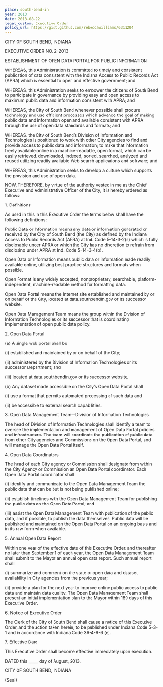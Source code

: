 ```yaml
---
place: south-bend-in
year: 2013
date: 2013-08-22
legal_custom: Executive Order
policy_url: https://gist.github.com/rebeccawilliams/6311204
---
```


<p/> <p>CITY OF SOUTH BEND, INDIANA</p> <p>EXECUTIVE ORDER NO. 2-2013</p> <p>ESTABLISHMENT OF OPEN DATA PORTAL FOR PUBLIC INFORMATION</p> <p>WHEREAS, this Administration is committed to timely and consistent publication of data consistent with the Indiana Access to Public Records Act (APRA) which is essential to open and effective government; and </p> <p>WHEREAS, this Administration seeks to empower the citizens of South Bend to participate in governance by providing easy and open access to maximum public data and information consistent with APRA; and </p> <p>WHEREAS, the City of South Bend whenever possible shall procure technology and use efficient processes which advance the goal of making public data and information open and available consistent with APRA through the use of open data standards and formats; and </p> <p>WHEREAS, the City of South Bend’s Division of Information and Technologies is positioned to work with other City agencies to find and provide access to public data and information; to make that information freely available online in a machine-readable, open format, which can be easily retrieved, downloaded, indexed, sorted, searched, analyzed and reused utilizing readily available Web search applications and software; and </p> <p>WHEREAS, this Administration seeks to develop a culture which supports the provision and use of open data. </p> <p>NOW, THEREFORE, by virtue of the authority vested in me as the Chief Executive and Administrative Officer of the City, it is hereby ordered as follows: </p> <p>1. Definitions</p> <p>As used in this in this Executive Order the terms below shall have the following definitions: </p> <p>Public Data or Information means any data or information generated or received by the City of South Bend (the City) as defined by the Indiana Access to Public Records Act (APRA) at Ind. Code 5-14-3-2(n) which is fully disclosable under APRA or which the City has no discretion to refrain from disclosing under APRA at Ind. Code 5-14-3-4(b).</p> <p>Open Data or Information means public data or information made readily available online, utilizing best practice structures and formats when possible.</p> <p>Open Format is any widely accepted, nonproprietary, searchable, platform-independent, machine-readable method for formatting data.</p> <p>Open Data Portal means the Internet site established and maintained by or on behalf of the City, located at data.southbendin.gov or its successor website.</p> <p>Open Data Management Team means the group within the Division of Information Technologies or its successor that is coordinating implementation of open public data policy.</p> <p>2. Open Data Portal</p> <p>(a) A single web portal shall be </p> <p>(i) established and maintained by or on behalf of the City;</p> <p>(ii) administered by the Division of Information Technologies or its successor Department; and</p> <p>(iii) located at data.southbendin.gov or its successor website.</p> <p>(b) Any dataset made accessible on the City’s Open Data Portal shall </p> <p>(i) use a format that permits automated processing of such data and</p> <p/> <p>(ii) be accessible to external search capabilities.</p> <p>3. Open Data Management Team—Division of Information Technologies</p> <p>The head of Division of Information Technologies shall identify a team to oversee the implementation and management of Open Data Portal policies and infrastructure. The team will coordinate the publication of public data from other City agencies and Commissions on the Open Data Portal, and will manage the Open Data Portal itself. </p> <p>4. Open Data Coordinators</p> <p>The head of each City agency or Commission shall designate from within the City Agency or Commission an Open Data Portal coordinator. Each Open Data Portal coordinator shall </p> <p>(i) identify and communicate to the Open Data Management Team the public data that can be but is not being published online;</p> <p>(ii) establish timelines with the Open Data Management Team for publishing the public data on the Open Data Portal; and</p> <p>(iii) assist the Open Data Management Team with publication of the public data, and if possible, to publish the data themselves. Public data will be published and maintained on the Open Data Portal on an ongoing basis and in its raw form when available.</p> <p>5. Annual Open Data Report</p> <p>Within one year of the effective date of this Executive Order, and thereafter no later than September 1 of each year, the Open Data Management Team shall submit to the Mayor an annual open data report. Such annual report shall </p> <p>(i) summarize and comment on the state of open data and dataset availability in City agencies from the previous year;</p> <p>(ii) provide a plan for the next year to improve online public access to public data and maintain data quality. The Open Data Management Team shall present an initial implementation plan to the Mayor within 180 days of this Executive Order.</p> <p>6. Notice of Executive Order</p> <p>The Clerk of the City of South Bend shall cause a notice of this Executive Order, and the action taken herein, to be published under Indiana Code 5-3-1 and in accordance with Indiana Code 36-4-9-6 (e). </p> <p>7. Effective Date</p> <p>This Executive Order shall become effective immediately upon execution. </p> <p>DATED this _____ day of August, 2013. </p> <p>CITY OF SOUTH BEND, INDIANA</p> <p>(Seal) </p> <p/>
